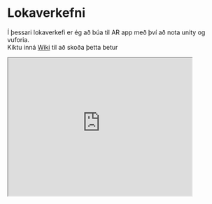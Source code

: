 <h1>Lokaverkefni</h1>

Í þessari lokaverkefi er ég að búa til AR app með því að nota unity og vuforia.<br>
Kíktu inná <a href="https://github.com/johann9898/lokverk_vufor/wiki">Wiki</a> til að skoða þetta betur

<iframe width="420" height="315"
src="https://www.youtube.com/watch?v=pcM3syiLS2M">
</iframe>
